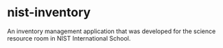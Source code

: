 # nist-inventory
An inventory management application that was developed for the science resource room in NIST International School.
